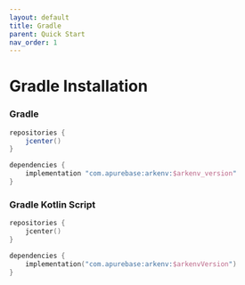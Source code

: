 ```yaml
---
layout: default
title: Gradle
parent: Quick Start
nav_order: 1
---
```


# Gradle Installation

### Gradle

```gradle
repositories {
    jcenter()
}

dependencies {
    implementation "com.apurebase:arkenv:$arkenv_version"
}
```

### Gradle Kotlin Script

```kotlin
repositories {
    jcenter()
}

dependencies {
    implementation("com.apurebase:arkenv:$arkenvVersion")
}
```